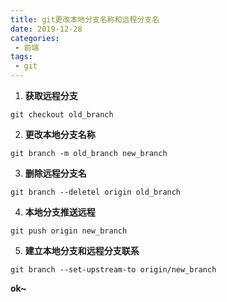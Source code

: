 ```yaml
---
title: git更改本地分支名称和远程分支名
date: 2019-12-28
categories: 
 - 前端
tags:
 - git
---
```

1. **获取远程分支**

```
git checkout old_branch
```

2. **更改本地分支名称**

```
git branch -m old_branch new_branch
```

3. **删除远程分支名**

```
git branch --deletel origin old_branch
```

4. **本地分支推送远程**

```
git push origin new_branch
```

5. **建立本地分支和远程分支联系**

```
git branch --set-upstream-to origin/new_branch
```

**ok~**